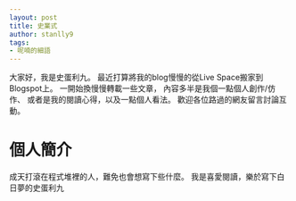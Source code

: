 ```yaml
---
layout: post
title: 史業式
author: stanlly9
tags: 
- 呢喃的細語
---
```

大家好，我是史蛋利九。
最近打算將我的blog慢慢的從Live Space搬家到Blogspot上。
一開始換慢慢轉載一些文章，
內容多半是我個一點個人創作/仿作、
或者是我的閱讀心得，以及一點個人看法。
歡迎各位路過的網友留言討論互動。

# 個人簡介

成天打滾在程式堆裡的人，難免也會想寫下些什麼。
我是喜愛閱讀，樂於寫下白日夢的史蛋利九
